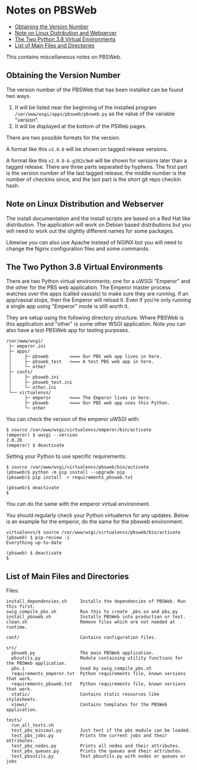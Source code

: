 # Notes on PBSWeb

* [Obtaining the Version Number](#obtaining-the-version-number)
* [Note on Linux Distribution and Webserver](#note-on-linux-distribution-and-webserver)
* [The Two Python 3.8 Virtual Environments](#the-two-python-38-virtual-environments)
* [List of Main Files and Directories](#list-of-main-files-and-directories)

This contains miscellaneous notes on PBSWeb.

## Obtaining the Version Number

The version number of the PBSWeb that has been installed can be found two ways.

1. It will be listed near the beginning of the installed program `/var/www/wsgi/apps/pbsweb/pbsweb.py`
   as the value of the variable "version".    
2. It will be displayed at the bottom of the PSWeb pages.

There are two possible formats for the version.

A format like this `v2.0.0` will be shown on tagged release versions.

A format like this `v2.0.0-6-g382c9e0` will be shown for versions later than a
tagged release. There are three parts separated by hyphens. The first part is
the version number of the last tagged release, the middle number is the number
of checkins since, and the last part is the short git repo checkin hash.

## Note on Linux Distribution and Webserver

The install documentation and the install scripts are based on a Red Hat like distribution. 
The application will work on Debian based distributions but you will need to work out 
the slightly different names for some packages. 

Likewise you can also use Apache instead of NGINX but you will need to change 
the Nginx configuration files and some commands.

## The Two Python 3.8 Virtual Environments

There are two Python virtual environments; one for a uWSGI "Emperor"
and the other for the PBS web application. The Emperor master process watches
over the apps (called vassals) to make sure they are running.
If an app/vassal stops, then the Emperor will reload it. 
Even if you’re only running a single app using "Emperor" mode is still worth it. 

They are setup using the following directory structure. 
Where PBSWeb is this application and "other" is some other WSGI application. 
Note you can also have a test PBSWeb app for testing purposes.

    /var/www/wsgi/
     ├─ emperor.ini
     ├─ apps/
     │     ├─ pbsweb        <=== Our PBS web app lives in here.
     │     ├─ pbsweb_test   <=== A test PBS web app in here. 
     │     └─ other
     ├─ confs/
     │     ├─ pbsweb.ini
     │     ├─ pbsweb_test.ini
     │     └─ other.ini
     └── virtualenvs/
           ├─ emperor       <=== The Emperor lives in here.
           ├─ pbsweb        <=== Our PBS web app uses this Python.
           └─ other

You can check the version of the emperor uWSGI with:

    $ source /var/www/wsgi/virtualenvs/emperor/bin/activate
    (emperor) $ uwsgi --version
    2.0.20
    (emperor) $ deactivate

Setting your Python to use specific requirements:

    $ source /var/www/wsgi/virtualenvs/pbsweb/bin/activate
    (pbsweb)$ python -m pip install --upgrade pip
    (pbsweb)$ pip install -r requirements_pbsweb.txt

    (pbsweb)$ deactivate
    $

You can do the same with the emperor virtual environment.

You should regularly check your Python virtualenvs for any updates.
Below is an example for the emperor, do the same for the pbsweb environment.

    virtualenvs/$ source /var/www/wsgi/virtualenvs/pbsweb/bin/activate
    (pbsweb) $ pip-review -i
    Everything up-to-date

    (pbsweb) $ deactivate
    $ 

## List of Main Files and Directories

Files:

    install_dependencies.sh     Installs the dependencies of PBSWeb. Run this first.
    swig_compile_pbs.sh         Run this to create _pbs.so and pbs.py
    install_pbsweb.sh           Installs PBSWeb into production or test.
    clean.sh                    Remove files which are not needed at runtime.
    
    conf/                       Contains configuration files.
    
    src/
      pbsweb.py                 The main PBSWeb application.
      pbsutils.py               Module containing utility functions for the PBSWeb application.
      pbs.i                     Used by swig_compile_pbs.sh
      requirements_emperor.txt  Python requirements file, known versions that work.
      requirements_pbsweb.txt   Python requirements file, known versions that work.
      static/                   Contains static resources like stylesheets.
      views/                    Contains templates for the PBSWeb application.

    tests/
      run_all_tests.sh
      test_pbs_minimal.py       Just test if the pbs module can be loaded.
      test_pbs_jobs.py          Prints the current jobs and their attributes.
      test_pbs_nodes.py         Prints all nodes and their attributes.
      test_pbs_queues.py        Prints the queues and their attributes.
      test_pbsutils.py          Test pbsutils.py with nodes or queues or jobs


